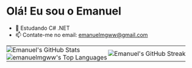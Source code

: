 # Olá! Eu sou o Emanuel

- 🌱 Estudando C# .NET
- 📫 Contate-me no email: emanuelmgww@gmail.com

<table style="border: none; border-collapse: collapse; padding: 0; margin: 0;">
  <tr>
    <td align="left" style="padding: 0; margin: 0;">
      <img src="https://github-readme-stats.vercel.app/api?username=emanuelmgww&theme=dark&show_icons=true&hide_border=true&count_private=false" alt="Emanuel's GitHub Stats">
      <br>
      <img src="https://github-readme-stats.vercel.app/api/top-langs/?username=emanuelmgww&theme=dark&show_icons=true&hide_border=true&layout=compact" alt="emanuelmgww's Top Languages" align="left">
    </td>
    <td align="center" style="padding: 0; margin: 0;">
      <img src="https://github-readme-streak-stats.herokuapp.com/?user=emanuelmgww&theme=dark&hide_border=true" alt="Emanuel's GitHub Streak">
    </td>
  </tr>
</table>
